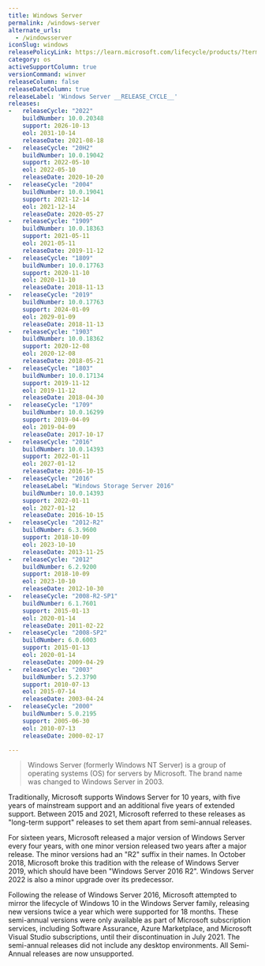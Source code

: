 ```yaml
---
title: Windows Server
permalink: /windows-server
alternate_urls:
  - /windowsserver
iconSlug: windows
releasePolicyLink: https://learn.microsoft.com/lifecycle/products/?terms=Windows%20Server
category: os
activeSupportColumn: true
versionCommand: winver
releaseColumn: false
releaseDateColumn: true
releaseLabel: 'Windows Server __RELEASE_CYCLE__'
releases:
-   releaseCycle: "2022"
    buildNumber: 10.0.20348
    support: 2026-10-13
    eol: 2031-10-14
    releaseDate: 2021-08-18
-   releaseCycle: "20H2"
    buildNumber: 10.0.19042
    support: 2022-05-10
    eol: 2022-05-10
    releaseDate: 2020-10-20
-   releaseCycle: "2004"
    buildNumber: 10.0.19041
    support: 2021-12-14
    eol: 2021-12-14
    releaseDate: 2020-05-27
-   releaseCycle: "1909"
    buildNumber: 10.0.18363
    support: 2021-05-11
    eol: 2021-05-11
    releaseDate: 2019-11-12
-   releaseCycle: "1809"
    buildNumber: 10.0.17763
    support: 2020-11-10
    eol: 2020-11-10
    releaseDate: 2018-11-13
-   releaseCycle: "2019"
    buildNumber: 10.0.17763
    support: 2024-01-09
    eol: 2029-01-09
    releaseDate: 2018-11-13
-   releaseCycle: "1903"
    buildNumber: 10.0.18362
    support: 2020-12-08
    eol: 2020-12-08
    releaseDate: 2018-05-21
-   releaseCycle: "1803"
    buildNumber: 10.0.17134
    support: 2019-11-12
    eol: 2019-11-12
    releaseDate: 2018-04-30
-   releaseCycle: "1709"
    buildNumber: 10.0.16299
    support: 2019-04-09
    eol: 2019-04-09
    releaseDate: 2017-10-17
-   releaseCycle: "2016"
    buildNumber: 10.0.14393
    support: 2022-01-11
    eol: 2027-01-12
    releaseDate: 2016-10-15
-   releaseCycle: "2016"
    releaseLabel: "Windows Storage Server 2016"
    buildNumber: 10.0.14393
    support: 2022-01-11
    eol: 2027-01-12
    releaseDate: 2016-10-15
-   releaseCycle: "2012-R2"
    buildNumber: 6.3.9600
    support: 2018-10-09
    eol: 2023-10-10
    releaseDate: 2013-11-25
-   releaseCycle: "2012"
    buildNumber: 6.2.9200
    support: 2018-10-09
    eol: 2023-10-10
    releaseDate: 2012-10-30
-   releaseCycle: "2008-R2-SP1"
    buildNumber: 6.1.7601
    support: 2015-01-13
    eol: 2020-01-14
    releaseDate: 2011-02-22
-   releaseCycle: "2008-SP2"
    buildNumber: 6.0.6003
    support: 2015-01-13
    eol: 2020-01-14
    releaseDate: 2009-04-29
-   releaseCycle: "2003"
    buildNumber: 5.2.3790
    support: 2010-07-13
    eol: 2015-07-14
    releaseDate: 2003-04-24
-   releaseCycle: "2000"
    buildNumber: 5.0.2195
    support: 2005-06-30
    eol: 2010-07-13
    releaseDate: 2000-02-17

---
```


> Windows Server (formerly Windows NT Server) is a group of operating systems (OS) for servers by Microsoft. The brand name was changed to Windows Server in 2003.

Traditionally, Microsoft supports Windows Server for 10 years, with five years of mainstream support and an additional five years of extended support. Between 2015 and 2021, Microsoft referred to these releases as "long-term support" releases to set them apart from semi-annual releases.

For sixteen years, Microsoft released a major version of Windows Server every four years, with one minor version released two years after a major release. The minor versions had an "R2" suffix in their names. In October 2018, Microsoft broke this tradition with the release of Windows Server 2019, which should have been "Windows Server 2016 R2". Windows Server 2022 is also a minor upgrade over its predecessor.

Following the release of Windows Server 2016, Microsoft attempted to mirror the lifecycle of Windows 10 in the Windows Server family, releasing new versions twice a year which were supported for 18 months. These semi-annual versions were only available as part of Microsoft subscription services, including Software Assurance, Azure Marketplace, and Microsoft Visual Studio subscriptions, until their discontinuation in July 2021. The semi-annual releases did not include any desktop environments. All Semi-Annual releases are now unsupported.
